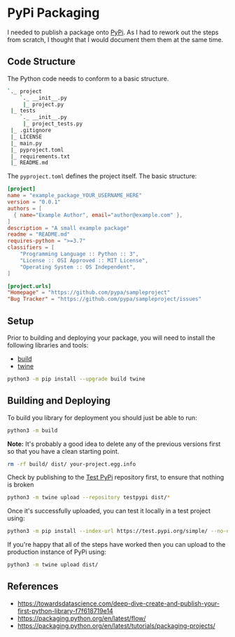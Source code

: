 # PyPi Packaging

I needed to publish a package onto [PyPi](https://pypi.org/). As I had to rework
out the steps from scratch, I thought that I would document them them at the same
time.

## Code Structure

The Python code needs to conform to a basic structure.

```bash
`._ project
    `._ __init__.py
     |_ project.py
 |_ tests
    `._ __init__.py
     |_ project_tests.py
 |_ .gitignore
 |_ LICENSE
 |_ main.py
 |_ pyproject.toml
 |_ requirements.txt
 |_ README.md
```

The ```pyproject.toml``` defines the project itself. The basic structure:

```toml
[project]
name = "example_package_YOUR_USERNAME_HERE"
version = "0.0.1"
authors = [
  { name="Example Author", email="author@example.com" },
]
description = "A small example package"
readme = "README.md"
requires-python = ">=3.7"
classifiers = [
    "Programming Language :: Python :: 3",
    "License :: OSI Approved :: MIT License",
    "Operating System :: OS Independent",
]

[project.urls]
"Homepage" = "https://github.com/pypa/sampleproject"
"Bug Tracker" = "https://github.com/pypa/sampleproject/issues"
```

## Setup

Prior to building and deploying your package, you will need to install the following
libraries and tools:

  * [build](https://pypa-build.readthedocs.io/en/stable/index.html)
  * [twine](https://twine.readthedocs.io/en/latest/)

```bash
python3 -m pip install --upgrade build twine
```

## Building and Deploying

To build you library for deployment you should just be able to run:

```bash
python3 -m build
```

**Note:** It's probably a good idea to delete any of the previous versions first so that you have a clean starting point.

```bash
rm -rf build/ dist/ your-project.egg.info
```

Check by publishing to the [Test PyPi](https://test.pypi.org/) repository first, to ensure that nothing is
broken

```bash
python3 -m twine upload --repository testpypi dist/*
```

Once it's successfully uploaded, you can test it locally in a test project using:

```bash
python3 -m pip install --index-url https://test.pypi.org/simple/ --no-deps your-package
```

If you're happy that all of the steps have worked then you can upload to the
production instance of PyPi using:

```bash
python3 -m twine upload dist/
```

## References

  * https://towardsdatascience.com/deep-dive-create-and-publish-your-first-python-library-f7f618719e14
  * https://packaging.python.org/en/latest/flow/
  * https://packaging.python.org/en/latest/tutorials/packaging-projects/
